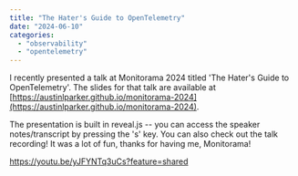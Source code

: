 ```yaml
---
title: "The Hater's Guide to OpenTelemetry"
date: "2024-06-10"
categories: 
  - "observability"
  - "opentelemetry"
---
```


I recently presented a talk at Monitorama 2024 titled 'The Hater's Guide to OpenTelemetry'. The slides for that talk are available at [https://austinlparker.github.io/monitorama-2024](https://austinlparker.github.io/monitorama-2024).

The presentation is built in reveal.js -- you can access the speaker notes/transcript by pressing the 's' key. You can also check out the talk recording! It was a lot of fun, thanks for having me, Monitorama!

https://youtu.be/yJFYNTq3uCs?feature=shared
